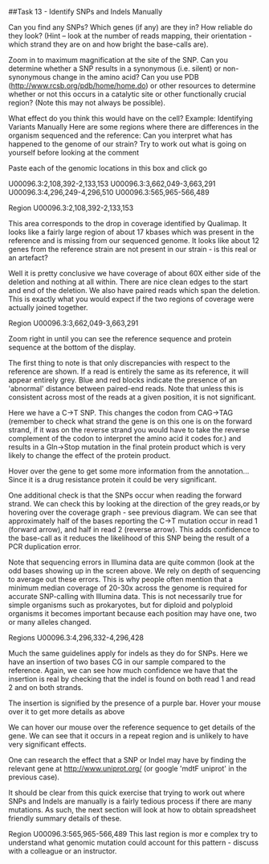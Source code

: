 ##Task 13 - Identify SNPs and Indels Manually

Can you find any SNPs? Which genes (if any) are they in? How reliable do they look? (Hint – look at the number of reads mapping, their orientation - which strand they are on and how bright the base-calls are).

Zoom in to maximum magnification at the site of the SNP. Can you determine whether a SNP results in a synonymous (i.e. silent) or non-synonymous change in the amino acid? Can you use PDB (http://www.rcsb.org/pdb/home/home.do) or other resources to determine whether or not this occurs in a catalytic site or other functionally crucial region? (Note this may not always be possible).

What effect do you think this would have on the cell?
Example: Identifying Variants Manually
Here are some regions where there are differences in the organism sequenced and the reference: Can you interpret what has happened to the genome of our strain? Try to work out what is going on yourself before looking at the comment

Paste each of the genomic locations in this box and click go


U00096.3:2,108,392-2,133,153
U00096.3:3,662,049-3,663,291
U00096.3:4,296,249-4,296,510
U00096.3:565,965-566,489

Region U00096.3:2,108,392-2,133,153


This area corresponds to the drop in coverage identified by Qualimap. It looks like a fairly large region of about 17 kbases which was present in the reference and is missing from our sequenced genome. It looks like about 12 genes from the reference strain are not present in our strain - is this real or an artefact?

Well it is pretty conclusive we have coverage of about 60X either side of the deletion and nothing at all within. There are nice clean edges to the start and end of the deletion. We also have paired reads which span the deletion. This is exactly what you would expect if the two regions of coverage were actually joined together.

Region U00096.3:3,662,049-3,663,291


Zoom right in until you can see the reference sequence and protein sequence at the bottom of the display.

The first thing to note is that only discrepancies with respect to the reference are shown. If a read is entirely the same as its reference, it will appear entirely grey. Blue and red blocks indicate the presence of an 'abnormal' distance between paired-end reads. Note that unless this is consistent across most of the reads at a given position, it is not significant.

Here we have a C->T SNP. This changes the codon from CAG->TAG (remember to check what strand the gene is on this one is on the forward strand, if it was on the reverse strand you would have to take the reverse complement of the codon to interpret the amino acid it codes for.) and results in a Gln->Stop mutation in the final protein product which is very likely to change the effect of the protein product. 

Hover over the gene to get some more information from the annotation... Since it is a drug resistance protein it could be very significant.


One additional check is that the SNPs occur when reading the forward strand. We can check this by looking at the direction of the grey reads,or by hovering over the coverage graph - see previous diagram. We can see that approximately half of the bases reporting the C->T mutation occur in read 1 (forward arrow), and half in read 2 (reverse arrow). This adds confidence to the base-call as it reduces the likelihood of this SNP being the result of a PCR duplication error.

Note that sequencing errors in Illumina data are quite common (look at the odd bases showing up in the screen above. We rely on depth of sequencing to average out these errors. This is why people often mention that a minimum median coverage of 20-30x across the genome is required for accurate SNP-calling with Illumina data. This is not necessarily true for simple organisms such as prokaryotes, but for diploid and polyploid organisms it becomes important because each position may have one, two or many alleles changed.

Regions U00096.3:4,296,332-4,296,428


Much the same guidelines apply for indels as they do for SNPs. Here we have an insertion of two bases CG in our sample compared to the reference. Again, we can see how much confidence we have that the insertion is real by checking that the indel is found on both read 1 and read 2 and on both strands.  

The insertion is signified by the presence of a purple bar. Hover your mouse over it to get more details as above

We can hover our mouse over the reference sequence to get details of the gene. We can see that it  occurs in a repeat region and is unlikely to have very significant effects.

One can research the effect that a SNP or Indel may have by finding the relevant gene at http://www.uniprot.org/ (or google 'mdtF uniprot' in the previous case).

It should be clear from this quick exercise that trying to work out where SNPs and Indels are manually is a fairly tedious process if there are many mutations. As such, the next section will look at how to obtain spreadsheet friendly summary details of these.

Region U00096.3:565,965-566,489
This last region is mor    e complex try to understand what genomic mutation could account for this pattern - discuss with a colleague or an instructor.

